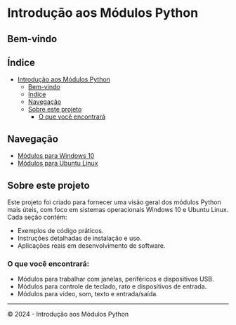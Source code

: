 # Introdução aos Módulos Python

## Bem-vindo

## Índice
- [Introdução aos Módulos Python](#introdução-aos-módulos-python)
  - [Bem-vindo](#bem-vindo)
  - [Índice](#índice)
  - [Navegação](#navegação)
  - [Sobre este projeto](#sobre-este-projeto)
    - [O que você encontrará](#o-que-você-encontrará)

## Navegação
- [Módulos para Windows 10](modulos_windows.md)
- [Módulos para Ubuntu Linux](modulos_ubuntu.md)

## Sobre este projeto
Este projeto foi criado para fornecer uma visão geral dos módulos Python mais úteis, com foco em sistemas operacionais Windows 10 e Ubuntu Linux. Cada seção contém:

- Exemplos de código práticos.
- Instruções detalhadas de instalação e uso.
- Aplicações reais em desenvolvimento de software.

### O que você encontrará:
- Módulos para trabalhar com janelas, periféricos e dispositivos USB.
- Módulos para controle de teclado, rato e dispositivos de entrada.
- Módulos para vídeo, som, texto e entrada/saída.

---

&copy; 2024 - Introdução aos Módulos Python
```
